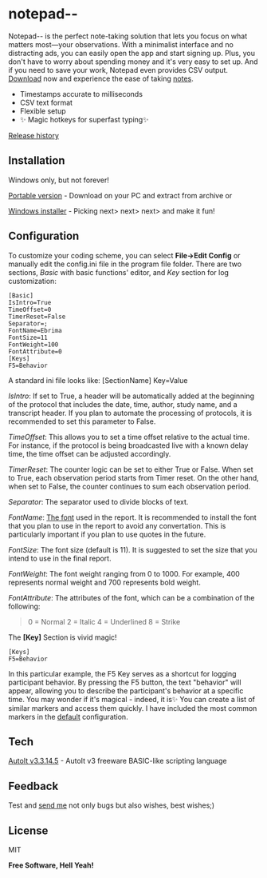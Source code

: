 # notepad--

Notepad-- is the perfect note-taking solution that lets you focus on what matters most—your observations. With a minimalist interface and no distracting ads, you can easily open the app and start signing up. Plus, you don't have to worry about spending money and it's very easy to set up. And if you need to save your work, Notepad even provides CSV output. [Download] now and experience the ease of taking [notes].

* Timestamps accurate to milliseconds
* CSV text format
* Flexible setup
* ✨ Magic hotkeys for superfast typing✨

[Release history]

## Installation

Windows only, but not forever!

[Portable version] - Download on your PC and extract from archive or

[Windows installer] - Picking next> next> next> and make it fun!

## Configuration
To customize your coding scheme, you can select **File->Edit Config** or manually edit the config.ini file in the program file folder. There are two sections, *Basic* with basic functions' editor, and *Key* section for log customization:
~~~
[Basic]
IsIntro=True
TimeOffset=0
TimerReset=False
Separator=;
FontName=Ebrima
FontSize=11
FontWeight=100
FontAttribute=0
[Keys]
F5=Behavior
~~~
A standard ini file looks like:
[SectionName]
Key=Value

*IsIntro*: If set to True, a header will be automatically added at the beginning of the protocol that includes the date, time, author, study name, and a transcript header. If you plan to automate the processing of protocols, it is recommended to set this parameter to False.

*TimeOffset*: This allows you to set a time offset relative to the actual time. For instance, if the protocol is being broadcasted live with a known delay time, the time offset can be adjusted accordingly.

*TimerReset*: The counter logic can be set to either True or False. When set to True, each observation period starts from Timer reset. On the other hand, when set to False, the counter continues to sum each observation period.

*Separator*: The separator used to divide blocks of text.

*FontName*: [The font] used in the report. It is recommended to install the font that you plan to use in the report to avoid any convertation. This is particularly important if you plan to use quotes in the future.

*FontSize*: The font size (default is 11). It is suggested to set the size that you intend to use in the final report.

*FontWeight*: The font weight ranging from 0 to 1000. For example, 400 represents normal weight and 700 represents bold weight.

*FontAttribute*: The attributes of the font, which can be a combination of the following:
>0 = Normal
>2 = Italic
>4 = Underlined
>8 = Strike

The **[Key]** Section is vivid magic! 
~~~
[Keys]
F5=Behavior
~~~
In this particular example, the F5 Key serves as a shortcut for logging participant behavior. By pressing the F5 button, the text "behavior" will appear, allowing you to describe the participant's behavior at a specific time. You may wonder if it's magical - indeed, it is✨ You can create a list of similar markers and access them quickly. I have included the most common markers in the [default] configuration.

## Tech

[AutoIt v3.3.14.5] - AutoIt v3 freeware BASIC-like scripting language 

## Feedback

Test and [send me] not only bugs but also wishes, best wishes;)

## License

MIT


**Free Software, Hell Yeah!**

   [AutoIt v3.3.14.5]: <https://www.autoitscript.com>
   [notes]: <https://github.com/artsiomaheyeu/notepad--/blob/5d4516bb45f219497380a6cfd47d4679bfd847ed/example/Test.csv>
   [Download]: <https://github.com/artsiomaheyeu/notepad--/raw/Release-v1.0-(0.0.0.13)/build/Notepadmm_WIN1.0_setup.exe>
   [Release history]: <https://github.com/artsiomaheyeu/notepad--/blob/5d4516bb45f219497380a6cfd47d4679bfd847ed/build/release_note.txt>
   [Portable version]: <https://github.com/artsiomaheyeu/notepad--/blob/5d4516bb45f219497380a6cfd47d4679bfd847ed/build/Notepadmm_WIN1.0.zip>
   [Windows installer]: <https://github.com/artsiomaheyeu/notepad--/blob/5d4516bb45f219497380a6cfd47d4679bfd847ed/build/Notepadmm_WIN1.0_setup.exe>
   [The font]: <https://learn.microsoft.com/en-us/typography/fonts/windows_10_font_list>
   [default]: <https://github.com/artsiomaheyeu/notepad--/blob/5d4516bb45f219497380a6cfd47d4679bfd847ed/source/config.ini>
   [send me]: <https://www.linkedin.com/in/artiomageev>
